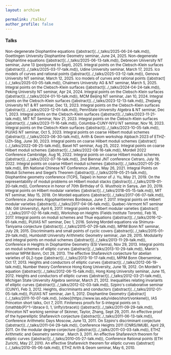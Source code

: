```yaml
---
layout: archive

permalink: /talks/
author_profile: false
---
```


#### Talks
<small>
Non-degenerate Diophantine equations ([abstract](../_talks/2025-06-24-talk.md)), Goettingen University Diophantine Geometry seminar, June 24, 2025.  
Non-degenerate Diophantine equations ([abstract](../_talks/2025-06-13-talk.md)), Debrecen University NT seminar, June 13 (postponed to Sept), 2025.  
Integral points on the Clebsch-Klein surfaces ([abstract](../_talks/2025-03-17-talk.md)), Udine University seminar, March 17, 2025.  
Ico models of curves and rational points ([abstract](../_talks/2025-03-12-talk.md)), Genova University NT seminar, March 12, 2025.  
Ico models of curves and rational points ([abstract](../_talks/2025-03-05-talk.md)), Chalmers University AG & NT seminar, March 5, 2025.  
Integral points on the Clebsch-Klein surfaces ([abstract](../_talks/2024-04-24-talk.md)), Peking University NT seminar, Apr 24, 2024.  
Integral points on the Clebsch-Klein surfaces ([abstract](../_talks/2024-01-10-talk.md)), MCM Beijing NT seminar, Jan 10, 2024.  
Integral points on the Clebsch-Klein surfaces ([abstract](../_talks/2023-12-13-talk.md)), Zhejiang University NT & RT seminar, Dec 13, 2023.  
Integral points on the Clebsch-Klein surfaces ([abstract](../_talks/2023-12-01-talk.md)), PennState University Algebra & NT seminar, Dec 1, 2023.  
Integral points on the Clebsch-Klein surfaces ([abstract](../_talks/2023-11-21-talk.md)), MIT NT Seminar, Nov 21, 2023.  
Integral points on the Clebsch-Klein surfaces ([abstract](../_talks/2023-11-16-talk.md)), Columbia-CUNY-NYU NT seminar, Nov 16, 2023.  
Integral points on the Clebsch-Klein surfaces ([abstract](../_talks/2023-10-05-talk.md)), PU/IAS NT seminar, Oct 5, 2023.  
Integral points on coarse Hilbert moduli schemes ([abstract](../_talks/2023-06-30-talk.md)), Arith & Geom workshop Alpbach 2023 of ETHZ-UZh-Sbg, June 30, 2023.  
Integral points on coarse Hilbert moduli schemes ([abstract](../_talks/2022-08-25-talk.md)), Basel NT seminar, Aug 25, 2022.  
Integral points on coarse Hilbert moduli schemes ([abstract](../_talks/2022-08-16-talk.md)), Mordell 2022 Conference Cambridge, Aug 16, 2022.  
Integral points on coarse Hilbert moduli schemes ([abstract](../_talks/2022-07-19-talk.md)), 2nd Biennal JNT conference Cetraro, July 19, 2022.  
Integral points on coarse Hilbert moduli schemes ([abstract](../_talks/2021-05-26-talk.md)), 8th National Chinese NT Conference Jintan, May 26, 2021.  
Integral Points on Moduli Schemes and Siegel’s Theorem ([abstract](../_talks/2019-05-21-talk.md)), Diophantine geometry conference (TCPS, Taipei) in honor of J. Yu, May 21, 2019.  
On the representability of moduli problems on Hilbert moduli stacks ([abstract](../_talks/2019-01-20-talk.md)), Conference in honor of 70th Birthday of G. Wustholz in Sanya, Jan 20, 2019.  
Integral points on Hilbert modular varieties ([abstract](../_talks/2018-05-15-talk.md)), MIT NT seminar, May 15, 2018.  
On Mordell equations ([abstract](../_talks/2017-06-07-talk.md)), Conference Journees Algophantiennes Bordeaux, June 7, 2017.  
Integral points on Hilbert modular varieties ([abstract](../_talks/2017-04-06-talk.md)), Quebec-Vermont NT seminar (Mc Gill University), April 6, 2017.  
Integral points on Hilbert modular varieties ([abstract](../_talks/2017-02-16-talk.md)), Workshop on Heights (Fields Institute Toronto), Feb 16, 2017.  
Integral points on moduli schemes and Thue equations ([abstract](../_talks/2016-12-01-talk.md)), PU/IAS NT seminar, Dec 1, 2016.  
Solving Mordell equations via Shimura-Taniyama conjecture ([abstract](../_talks/2015-07-29-talk.md)), MPIM Bonn NT seminar, July 29, 2015.  
Discriminants and small points of cyclic covers ([abstract](../_talks/2015-01-29-talk.md)), Humboldt University Arithmetic Geometry seminar, Jan 29, 2015.  
Modularity and integral points on moduli schemes ([abstract](../_talks/2013-11-29-talk.md)), Conference in Heights in Diophantine Geometry (ESI Vienna), Nov 29, 2013.  
Integral points on moduli schemes of elliptic curves ([abstract](../_talks/2013-10-29-talk.md)), Manin's seminar MPIM Bonn, Oct 29, 2013.  
The effective Shafarevich conjecture for abelian varieties of GL2-type ([abstract](../_talks/2013-10-17-talk.md)), MPIM Bonn Oberseminar, Oct 17, 2013.  
Heights and conductors of elliptic curves ([abstract](../_talks/2012-06-19-talk.md)), Number theory Conference Hong Kong University, June 19, 2012.  
On Mordell's equation ([abstract](../_talks/2012-06-15-talk.md)), Hong Kong University seminar, June 15, 2012.  
Heights and conductors of elliptic curves ([abstract](../_talks/2012-03-21-talk.md)), Michigan State University Algebra seminar, March 21, 2012.  
Inequalities relating invariants of elliptic curves ([abstract](../_talks/2012-02-03-talk.md)), Szpiro's collaborative seminar (CUNY), Feb 3, 2012.  
Heights, discriminants and conductors ([abstract](../_talks/2012-01-05-talk.md)), PU/IAS NT seminar, Jan 5, 2012.  
Diophantine Geometry ([abstract](../_talks/2011-10-07-talk.md), [video](https://www.ias.edu/video/short/vonkenel)), IAS Princeton short talks, Oct 7, 2011.  
Finiteness proofs for S-integral points on \\(\mathbb{P}^1−\lbrace 0, 1, \infty\rbrace\\) ([abstract](../_talks/2011-09-29-talk.md)), Princeton NT working seminar of Skinner, Taylor, Zhang, Sept 29, 2011.  
An effective proof of the hyperelliptic Shafarevich conjecture ([abstract](../_talks/2011-06-13-talk.md)), Conference Arithmetic Days Moscow, June 13, 2011.  
On Szpiro's discriminant conjecture ([abstract](../_talks/2011-04-29-talk.md)), Conference Heights 2011 (CNRS/IMUB), April 29, 2011.  
On the modular degree conjecture ([abstract](../_talks/2011-03-03-talk.md)), ETHZ Arithmetic and Geometry seminar , March 3, 2011.  
An effective Shafarevich theorem for elliptic curves ([abstract](../_talks/2010-05-27-talk.md)),  Conference Rational points (ETH Zurich), May 27, 2010.  
An effective Shafarevich theorem for elliptic curves ([abstract](../_talks/2010-05-06-talk.md)), ETHZ Arith & Geom seminar, May 6, 2010.  
</small>
